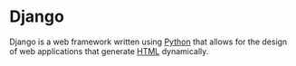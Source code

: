 # Django

Django is a web framework written using [Python](/outline/Python) that allows for the design of web applications that generate [HTML](/outline/HTML) dynamically.
